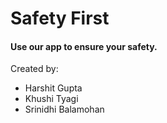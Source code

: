 # Safety First

#### Use our app to ensure your safety.

Created by:

- Harshit Gupta
- Khushi Tyagi
- Srinidhi Balamohan

